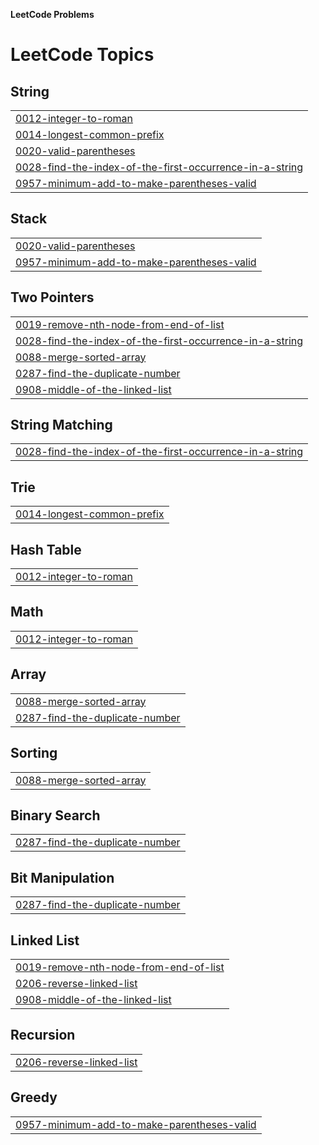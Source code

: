 **LeetCode Problems**


<!---LeetCode Topics Start-->
# LeetCode Topics
## String
|  |
| ------- |
| [0012-integer-to-roman](https://github.com/ishitatalwar/LeetCode/tree/master/0012-integer-to-roman) |
| [0014-longest-common-prefix](https://github.com/ishitatalwar/LeetCode/tree/master/0014-longest-common-prefix) |
| [0020-valid-parentheses](https://github.com/ishitatalwar/LeetCode/tree/master/0020-valid-parentheses) |
| [0028-find-the-index-of-the-first-occurrence-in-a-string](https://github.com/ishitatalwar/LeetCode/tree/master/0028-find-the-index-of-the-first-occurrence-in-a-string) |
| [0957-minimum-add-to-make-parentheses-valid](https://github.com/ishitatalwar/LeetCode/tree/master/0957-minimum-add-to-make-parentheses-valid) |
## Stack
|  |
| ------- |
| [0020-valid-parentheses](https://github.com/ishitatalwar/LeetCode/tree/master/0020-valid-parentheses) |
| [0957-minimum-add-to-make-parentheses-valid](https://github.com/ishitatalwar/LeetCode/tree/master/0957-minimum-add-to-make-parentheses-valid) |
## Two Pointers
|  |
| ------- |
| [0019-remove-nth-node-from-end-of-list](https://github.com/ishitatalwar/LeetCode/tree/master/0019-remove-nth-node-from-end-of-list) |
| [0028-find-the-index-of-the-first-occurrence-in-a-string](https://github.com/ishitatalwar/LeetCode/tree/master/0028-find-the-index-of-the-first-occurrence-in-a-string) |
| [0088-merge-sorted-array](https://github.com/ishitatalwar/LeetCode/tree/master/0088-merge-sorted-array) |
| [0287-find-the-duplicate-number](https://github.com/ishitatalwar/LeetCode/tree/master/0287-find-the-duplicate-number) |
| [0908-middle-of-the-linked-list](https://github.com/ishitatalwar/LeetCode/tree/master/0908-middle-of-the-linked-list) |
## String Matching
|  |
| ------- |
| [0028-find-the-index-of-the-first-occurrence-in-a-string](https://github.com/ishitatalwar/LeetCode/tree/master/0028-find-the-index-of-the-first-occurrence-in-a-string) |
## Trie
|  |
| ------- |
| [0014-longest-common-prefix](https://github.com/ishitatalwar/LeetCode/tree/master/0014-longest-common-prefix) |
## Hash Table
|  |
| ------- |
| [0012-integer-to-roman](https://github.com/ishitatalwar/LeetCode/tree/master/0012-integer-to-roman) |
## Math
|  |
| ------- |
| [0012-integer-to-roman](https://github.com/ishitatalwar/LeetCode/tree/master/0012-integer-to-roman) |
## Array
|  |
| ------- |
| [0088-merge-sorted-array](https://github.com/ishitatalwar/LeetCode/tree/master/0088-merge-sorted-array) |
| [0287-find-the-duplicate-number](https://github.com/ishitatalwar/LeetCode/tree/master/0287-find-the-duplicate-number) |
## Sorting
|  |
| ------- |
| [0088-merge-sorted-array](https://github.com/ishitatalwar/LeetCode/tree/master/0088-merge-sorted-array) |
## Binary Search
|  |
| ------- |
| [0287-find-the-duplicate-number](https://github.com/ishitatalwar/LeetCode/tree/master/0287-find-the-duplicate-number) |
## Bit Manipulation
|  |
| ------- |
| [0287-find-the-duplicate-number](https://github.com/ishitatalwar/LeetCode/tree/master/0287-find-the-duplicate-number) |
## Linked List
|  |
| ------- |
| [0019-remove-nth-node-from-end-of-list](https://github.com/ishitatalwar/LeetCode/tree/master/0019-remove-nth-node-from-end-of-list) |
| [0206-reverse-linked-list](https://github.com/ishitatalwar/LeetCode/tree/master/0206-reverse-linked-list) |
| [0908-middle-of-the-linked-list](https://github.com/ishitatalwar/LeetCode/tree/master/0908-middle-of-the-linked-list) |
## Recursion
|  |
| ------- |
| [0206-reverse-linked-list](https://github.com/ishitatalwar/LeetCode/tree/master/0206-reverse-linked-list) |
## Greedy
|  |
| ------- |
| [0957-minimum-add-to-make-parentheses-valid](https://github.com/ishitatalwar/LeetCode/tree/master/0957-minimum-add-to-make-parentheses-valid) |
<!---LeetCode Topics End-->